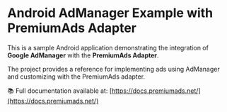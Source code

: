 # Android AdManager Example with PremiumAds Adapter

This is a sample Android application demonstrating the integration of **Google AdManager** with the **PremiumAds Adapter**.

The project provides a reference for implementing ads using AdManager and customizing with the PremiumAds adapter.

📚 Full documentation available at: [https://docs.premiumads.net/](https://docs.premiumads.net/)
